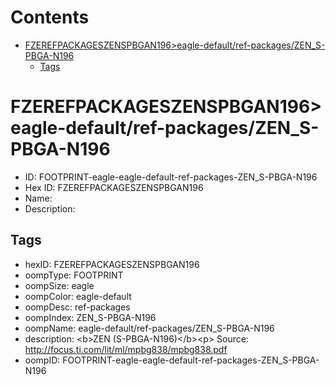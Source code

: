 



Contents
========

* [FZEREFPACKAGESZENSPBGAN196>eagle-default/ref-packages/ZEN_S-PBGA-N196](#fzerefpackageszenspbgan196eagle-defaultref-packageszen_s-pbga-n196)
	* [Tags](#tags)

# FZEREFPACKAGESZENSPBGAN196>eagle-default/ref-packages/ZEN_S-PBGA-N196

- ID: FOOTPRINT-eagle-eagle-default-ref-packages-ZEN_S-PBGA-N196
- Hex ID: FZEREFPACKAGESZENSPBGAN196
- Name: 
- Description: 

## Tags

- hexID: FZEREFPACKAGESZENSPBGAN196
- oompType: FOOTPRINT
- oompSize: eagle
- oompColor: eagle-default
- oompDesc: ref-packages
- oompIndex: ZEN_S-PBGA-N196
- oompName: eagle-default/ref-packages/ZEN_S-PBGA-N196
- description: &lt;b&gt;ZEN (S-PBGA-N196)&lt;/b&gt;&lt;p&gt;&#xD;
Source: http://focus.ti.com/lit/ml/mpbg838/mpbg838.pdf
- oompID: FOOTPRINT-eagle-eagle-default-ref-packages-ZEN_S-PBGA-N196
